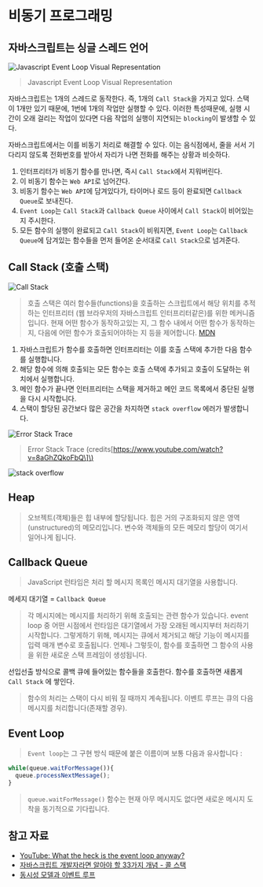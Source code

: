 # 비동기 프로그래밍

## 자바스크립트는 싱글 스레드 언어

![Javascript Event Loop Visual Representation](https://img.velog.io/post-images/jakeseo_me/37657cb0-4975-11e9-b570-3dfe666b85e0/JavascriptEventLoop1.png?w=1024)

> Javascript Event Loop Visual Representation

자바스크립트는 1개의 스레드로 동작한다. 즉, 1개의 `Call Stack`을 가지고 있다. 스택이 1개만 있기 때문에, 1번에 1개의 작업만 실행할 수 있다. 이러한 특성때문에, 실행 시간이 오래 걸리는 작업이 있다면 다음 작업의 실행이 지연되는 `blocking`이 발생할 수 있다.

자바스크립트에서는 이를 비동기 처리로 해결할 수 있다. 이는 음식점에서, 줄을 서서 기다리지 않도록 전화번호를 받아서 자리가 나면 전화를 해주는 상황과 비슷하다.

1. 인터프리터가 비동기 함수를 만나면, 즉시 `Call Stack`에서 지워버린다.
2. 이 비동기 함수는 `Web API`로 넘어간다.
3. 비동기 함수는 `Web API`에 담겨있다가, 타이머나 로드 등이 완료되면 `Callback Queue`로 보내진다.
4. `Event Loop`는 `Call Stack`과 `Callback Queue` 사이에서 `Call Stack`이 비어있는지 주시한다.
5. 모든 함수의 실행이 완료되고 `Call Stack`이 비워지면, `Event Loop`는 `Callback Queue`에 담겨있는 함수들을 먼저 들어온 순서대로 `Call Stack`으로 넘겨준다.

## Call Stack \(호출 스택\)

![Call Stack](https://img.velog.io/post-images/jakeseo_me/fc418e50-456c-11e9-83dd-8359947fc569/callstack.gif?w=1024)

> 호출 스택은 여러 함수들\(functions\)을 호출하는 스크립트에서 해당 위치를 추적하는 인터프리터 \(웹 브라우저의 자바스크립트 인터프리터같은\)를 위한 메커니즘입니다. 현재 어떤 함수가 동작하고있는 지, 그 함수 내에서 어떤 함수가 동작하는 지, 다음에 어떤 함수가 호출되어야하는 지 등을 제어합니다. [MDN](https://developer.mozilla.org/ko/docs/Glossary/Call_stack)

1. 자바스크립트가 함수를 호출하면 인터프리터는 이를 호출 스택에 추가한 다음 함수를 실행합니다.
2. 해당 함수에 의해 호출되는 모든 함수는 호출 스택에 추가되고 호출이 도달하는 위치에서 실행합니다.
3. 메인 함수가 끝나면 인터프리터는 스택을 제거하고 메인 코드 목록에서 중단된 실행을 다시 시작합니다.
4. 스택이 할당된 공간보다 많은 공간을 차지하면 `stack overflow` 에러가 발생합니다.

![Error Stack Trace](https://img.velog.io/post-images/jakeseo_me/ce05cad0-472c-11e9-b667-3db1122c69c1/failedStack.png?w=1024)

> Error Stack Trace \(credits\[[https://www.youtube.com/watch?v=8aGhZQkoFbQ\]\)](https://www.youtube.com/watch?v=8aGhZQkoFbQ]%29)

![stack overflow](https://img.velog.io/post-images/jakeseo_me/4be3ee00-472d-11e9-991d-a3c0d2a4a33c/ChromeStackOverFlow.png?w=1024)

## Heap

> 오브젝트\(객체\)들은 힙 내부에 할당됩니다. 힙은 거의 구조화되지 않은 영역\(unstructured\)의 메모리입니다. 변수와 객체들의 모든 메모리 할당이 여기서 일어나게 됩니다.

## Callback Queue

> JavaScript 런타임은 처리 할 메시지 목록인 메시지 대기열을 사용합니다.

메세지 대기열 = `Callback Queue`

> 각 메시지에는 메시지를 처리하기 위해 호출되는 관련 함수가 있습니다. event loop 중 어떤 시점에서 런타임은 대기열에서 가장 오래된 메시지부터 처리하기 시작합니다. 그렇게하기 위해, 메시지는 큐에서 제거되고 해당 기능이 메시지를 입력 매개 변수로 호출됩니다. 언제나 그렇듯이, 함수를 호출하면 그 함수의 사용을 위한 새로운 스택 프레임이 생성됩니다.

선입선출 방식으로 콜백 큐에 들어있는 함수들을 호출한다. 함수를 호출하면 새롭게 `Call Stack` 에 쌓인다.

> 함수의 처리는 스택이 다시 비워 질 때까지 계속됩니다. 이벤트 루프는 큐의 다음 메시지를 처리합니다\(존재할 경우\).

## Event Loop

> `Event loop`는 그 구현 방식 때문에 붙은 이름이며 보통 다음과 유사합니다 :

```javascript
while(queue.waitForMessage()){
  queue.processNextMessage();
}
```

> `queue.waitForMessage()` 함수는 현재 아무 메시지도 없다면 새로운 메시지 도착을 동기적으로 기다립니다.

## 참고 자료

* [YouTube: What the heck is the event loop anyway?](https://www.youtube.com/watch?v=8aGhZQkoFbQ&feature=youtu.be)  
* [자바스크립트 개발자라면 알아야 할 33가지 개념 - 콜 스택](https://velog.io/@jakeseo_me/2019-03-15-2303-%EC%9E%91%EC%84%B1%EB%90%A8-rmjta5a3xh)
* [동시성 모델과 이벤트 루프](https://developer.mozilla.org/ko/docs/Web/JavaScript/EventLoop)

